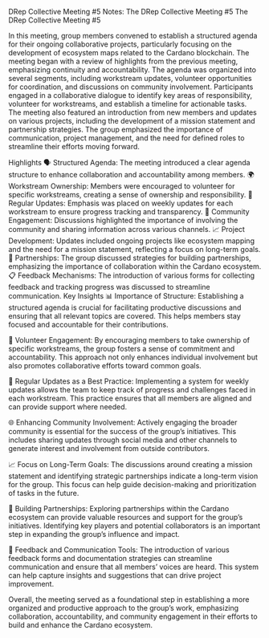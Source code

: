 DRep Collective Meeting #5 Notes:
The DRep Collective Meeting #5
The DRep Collective Meeting #5

In this meeting, group members convened to establish a structured agenda for their ongoing collaborative projects, particularly focusing on the development of ecosystem maps related to the Cardano blockchain. The meeting began with a review of highlights from the previous meeting, emphasizing continuity and accountability. The agenda was organized into several segments, including workstream updates, volunteer opportunities for coordination, and discussions on community involvement. Participants engaged in a collaborative dialogue to identify key areas of responsibility, volunteer for workstreams, and establish a timeline for actionable tasks. The meeting also featured an introduction from new members and updates on various projects, including the development of a mission statement and partnership strategies. The group emphasized the importance of communication, project management, and the need for defined roles to streamline their efforts moving forward.

Highlights
:speaking_head: Structured Agenda: The meeting introduced a clear agenda structure to enhance collaboration and accountability among members.
:earth_africa: Workstream Ownership: Members were encouraged to volunteer for specific workstreams, creating a sense of ownership and responsibility.
:date: Regular Updates: Emphasis was placed on weekly updates for each workstream to ensure progress tracking and transparency.
:arrows_counterclockwise: Community Engagement: Discussions highlighted the importance of involving the community and sharing information across various channels.
:chart_with_upwards_trend: Project Development: Updates included ongoing projects like ecosystem mapping and the need for a mission statement, reflecting a focus on long-term goals.
:handshake: Partnerships: The group discussed strategies for building partnerships, emphasizing the importance of collaboration within the Cardano ecosystem.
:clipboard: Feedback Mechanisms: The introduction of various forms for collecting feedback and tracking progress was discussed to streamline communication.
Key Insights
:bar_chart: Importance of Structure: Establishing a structured agenda is crucial for facilitating productive discussions and ensuring that all relevant topics are covered. This helps members stay focused and accountable for their contributions.

:couple: Volunteer Engagement: By encouraging members to take ownership of specific workstreams, the group fosters a sense of commitment and accountability. This approach not only enhances individual involvement but also promotes collaborative efforts toward common goals.

:date: Regular Updates as a Best Practice: Implementing a system for weekly updates allows the team to keep track of progress and challenges faced in each workstream. This practice ensures that all members are aligned and can provide support where needed.

:globe_with_meridians: Enhancing Community Involvement: Actively engaging the broader community is essential for the success of the group’s initiatives. This includes sharing updates through social media and other channels to generate interest and involvement from outside contributors.

:chart_with_upwards_trend: Focus on Long-Term Goals: The discussions around creating a mission statement and identifying strategic partnerships indicate a long-term vision for the group. This focus can help guide decision-making and prioritization of tasks in the future.

:handshake: Building Partnerships: Exploring partnerships within the Cardano ecosystem can provide valuable resources and support for the group’s initiatives. Identifying key players and potential collaborators is an important step in expanding the group’s influence and impact.

:memo: Feedback and Communication Tools: The introduction of various feedback forms and documentation strategies can streamline communication and ensure that all members’ voices are heard. This system can help capture insights and suggestions that can drive project improvement.

Overall, the meeting served as a foundational step in establishing a more organized and productive approach to the group’s work, emphasizing collaboration, accountability, and community engagement in their efforts to build and enhance the Cardano ecosystem.
